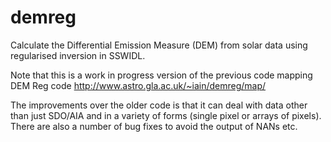 # demreg
Calculate the Differential Emission Measure (DEM) from solar data using regularised inversion in SSWIDL.

Note that this is a work in progress version of the previous code mapping DEM Reg code http://www.astro.gla.ac.uk/~iain/demreg/map/

The improvements over the older code is that it can deal with data other than just SDO/AIA and in a variety of forms (single pixel or arrays of pixels). There are also a number of bug fixes to avoid the output of NANs etc.
